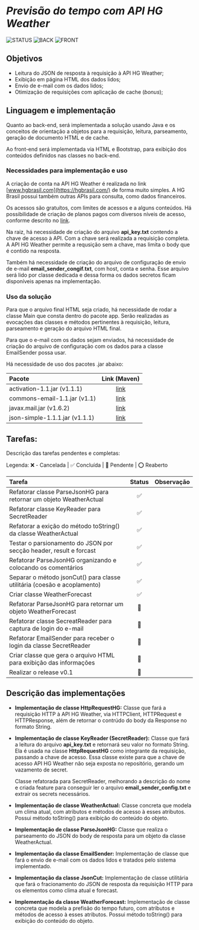# ***Previsão do tempo com API HG Weather***

![STATUS](https://img.shields.io/badge/STATUS-Development-yellow) ![BACK](https://img.shields.io/badge/BACK-Java-blue) ![FRONT](https://img.shields.io/badge/FRONT-HTML_|_BOOTSTRAP-orange)

## **Objetivos**

- Leitura do JSON de resposta à requisição à API HG Weather;
- Exibição em página HTML dos dados lidos;
- Envio de e-mail com os dados lidos;
- Otimização de requisições com aplicação de cache (*bonus*);

## **Linguagem e implementação**

Quanto ao back-end, será implementada a solução usando Java e os conceitos de orientação a objetos para a requisição, leitura, parseamento, geração de documento HTML e de cache.

Ao front-end será implementada via HTML e Bootstrap, para exibição dos conteúdos definidos nas classes no back-end.

### **Necessidades para implementação e uso**

A criação de conta na API HG Weather é realizada no link [www.hgbrasil.com](https://hgbrasil.com/) de forma muito simples. A HG Brasil possui também outras APIs para consulta, como dados financeiros.

Os acessos são gratuítos, com limites de acessos e a alguns conteúdos. Há possibilidade de criação de planos pagos com diversos níveis de acesso, conforme descrito no [link](https://hgbrasil.com/apis/planos).

Na raiz, há necessidade de criação do arquivo **api_key.txt** contendo a chave de acesso à API. Com a chave será realizada a requisição completa. A API HG Weather permite a requsição sem a chave, mas limita o body que é contido na resposta.

Também há necessidade de criação do arquivo de configuração de envio de e-mail **email_sender_congif.txt**, com host, conta e senha. Esse arquivo será lido por classe dedicada e dessa forma os dados secretos ficam disponíveis apenas na implementação.

### **Uso da solução**

Para que o arquivo final HTML seja criado, há necessidade de rodar a classe Main que consta dentro do pacote app. Serão realizadas as evocações das classes e métodos pertinentes à requisição, leitura, parseamento e geração do arquivo HTML final.

Para que o e-mail com os dados sejam enviados, há necessidade de criação do arquivo de configuração com os dados para a classe EmailSender possa usar.

Há necessidade de uso dos pacotes .jar abaixo:

Pacote                         | Link (Maven)
:---                           | :---:
activation-1.1.jar (v1.1.1)    | [link](https://mvnrepository.com/artifact/javax.activation/activation/1.1.1)
commons-email-1.1.jar (v1.1)   | [link](https://mvnrepository.com/artifact/org.apache.commons/commons-email/1.1)
javax.mail.jar (v1.6.2)        | [link](https://mvnrepository.com/artifact/com.sun.mail/javax.mail/1.6.2)
json-simple-1.1.1.jar (v1.1.1) | [link](https://mvnrepository.com/artifact/com.googlecode.json-simple/json-simple/1.1.1)

## **Tarefas:**

Descrição das tarefas pendentes e completas:

Legenda: :x: - Cancelada | :white_check_mark: Concluída | :large_blue_diamond: Pendente | :o: Reaberto

Tarefa                                                                    | Status               | Observação      |
:---                                                                      | :---:                | :---            |
Refatorar classe ParseJsonHG para retornar um objeto WeatherActual        | :white_check_mark:   |                 |
Refatorar classe KeyReader para SecretReader                              | :white_check_mark:   |                 |  
Refatorar a exição do método toString() da classe WeatherActual           | :white_check_mark:   |                 |
Testar o parsionamento do JSON por secção header, result e forcast        | :white_check_mark:   |                 |
Refatorar ParseJsonHG organizando e colocando os comentários              | :white_check_mark:   |                 |
Separar o método jsonCut() para classe utilitária (coesão e acoplamento)  | :white_check_mark:   |                 |
Criar classe WeatherForecast                                              | :white_check_mark:   |                 |
Refatorar ParseJsonHG para retornar um objeto WeatherForecast             | :large_blue_diamond: |                 |
Refatorar classe SecreatReader para captura de login do e-mail            | :large_blue_diamond: |                 |
Refatorar EmailSender para receber o login da classe SecretReader         | :large_blue_diamond: |                 |
Criar classe que gera o arquivo HTML para exibição das informações        | :large_blue_diamond: |                 |
Realizar o release v0.1                                                   | :large_blue_diamond: |                 |

## **Descrição das implementações**

- **Implementação de classe HttpRequestHG:** Classe que fará a requisição HTTP à API HG Weather, via HTTPClient, HTTPRequest e HTTPResponse, além de retornar o contrúdo do body da Response no formato String.

- **Implementação de classe KeyReader (SecretReader):** Classe que fará a leitura do arquivo **api_key.txt** e retornará seu valor no formato String. Ela é usada na classe **HttpRequestHG** como integrante da requisição, passando a chave de acesso. Essa classe existe para que a chave de acesso API HG Weather não seja exposta no repositório, gerando um vazamento de secret.

    Classe refatorada para SecretReader, melhorando a descrição do nome e criada feature para conseguir ler o arquivo **email_sender_config.txt** e extrair os secrets necessários.

- **Implementação de classe WeatherActual:** Classe concreta que modela um clima atual, com atributos e métodos de acesso à esses atributos. Possui método toString() para exibição do conteúdo do objeto.

- **Implementação de classe ParseJsonHG:** Classe que realiza o parseamento do JSON do body de resposta para um objeto da classe WeatherActual.

- **Implementação da classe EmailSender:** Implementação de classe que fará o envio de e-mail com os dados lidos e tratados pelo sistema implementado.

- **Implementação da classe JsonCut:** Implementação de classe utilitária que fará o fracionamento do JSON de resposta da requisição HTTP para os elementos como clima atual e forecast.

- **Implementação da classe WeatherForecast:** Implementação de classe concreta que modela a prefisão do tempo futuro, com atributos e métodos de acesso à esses atributos. Possui método toString() para exibição do conteúdo do objeto.
